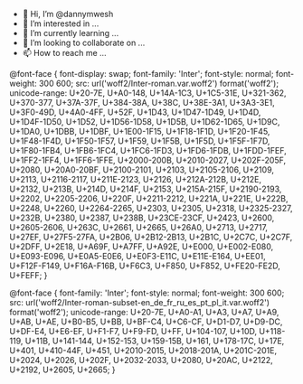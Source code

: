 - 👋 Hi, I’m @dannymwesh
- 👀 I’m interested in ...
- 🌱 I’m currently learning ...
- 💞️ I’m looking to collaborate on ...
- 📫 How to reach me ...

<!---
dannymwesh/dannymwesh is a ✨ special ✨ repository because its `README.md` (this file) appears on your GitHub profile.
You can click the Preview link to take a look at your changes.
--->
@font-face {
  font-display: swap;
  font-family: 'Inter';
  font-style: normal;
  font-weight: 300 600;
  src: url('woff2/Inter-roman.var.woff2') format('woff2');
  unicode-range: U+20-7E, U+A0-148, U+14A-1C3, U+1C5-31E, U+321-362, U+370-377,
    U+37A-37F, U+384-38A, U+38C, U+38E-3A1, U+3A3-3E1, U+3F0-49D, U+4A0-4FF,
    U+52F, U+1D43, U+1D47-1D49, U+1D4D, U+1D4F-1D50, U+1D52, U+1D56-1D58, U+1D5B,
    U+1D62-1D65, U+1D9C, U+1DA0, U+1DBB, U+1DBF, U+1E00-1F15, U+1F18-1F1D,
    U+1F20-1F45, U+1F48-1F4D, U+1F50-1F57, U+1F59, U+1F5B, U+1F5D, U+1F5F-1F7D,
    U+1F80-1FB4, U+1FB6-1FC4, U+1FC6-1FD3, U+1FD6-1FDB, U+1FDD-1FEF, U+1FF2-1FF4,
    U+1FF6-1FFE, U+2000-200B, U+2010-2027, U+202F-205F, U+2080, U+20A0-20BF,
    U+2100-2101, U+2103, U+2105-2106, U+2109, U+2113, U+2116-2117, U+211E-2123,
    U+2126, U+212A-212B, U+212E, U+2132, U+213B, U+214D, U+214F, U+2153,
    U+215A-215F, U+2190-2193, U+2202, U+2205-2206, U+220F, U+2211-2212, U+221A,
    U+221E, U+222B, U+2248, U+2260, U+2264-2265, U+2303, U+2305, U+2318,
    U+2325-2327, U+232B, U+2380, U+2387, U+238B, U+23CE-23CF, U+2423, U+2600,
    U+2605-2606, U+263C, U+2661, U+2665, U+26A0, U+2713, U+2717, U+27EF,
    U+27F5-27FA, U+2B06, U+2B12-2B13, U+2B1C, U+2C7C, U+2C7F, U+2DFF, U+2E18,
    U+A69F, U+A7FF, U+A92E, U+E000, U+E002-E080, U+E093-E096, U+E0A5-E0E6,
    U+E0F3-E11C, U+E11E-E164, U+EE01, U+F12F-F149, U+F16A-F16B, U+F6C3, U+F850,
    U+F852, U+FE20-FE2D, U+FEFF;
}

@font-face {
  font-family: 'Inter';
  font-style: normal;
  font-weight: 300 600;
  src: url('woff2/Inter-roman-subset-en_de_fr_ru_es_pt_pl_it.var.woff2')
    format('woff2');
  unicode-range: U+20-7E, U+A0-A1, U+A3, U+A7, U+A9, U+AB, U+AE, U+B0-B5, U+BB,
    U+BF-C4, U+C6-CF, U+D1-D7, U+D9-DC, U+DF-E4, U+E6-EF, U+F1-F7, U+F9-FD, U+FF,
    U+104-107, U+10D, U+118-119, U+11B, U+141-144, U+152-153, U+159-15B, U+161,
    U+178-17C, U+17E, U+401, U+410-44F, U+451, U+2010-2015, U+2018-201A,
    U+201C-201E, U+2024, U+2026, U+202F, U+2032-2033, U+2080, U+20AC, U+2122,
    U+2192, U+2605, U+2665;
}
